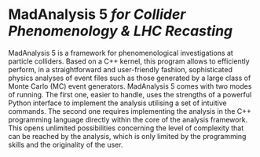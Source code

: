 # MadAnalysis 5   *for Collider Phenomenology & LHC Recasting*

MadAnalysis 5 is a framework for phenomenological investigations at particle colliders. 
Based on a C++ kernel, this program allows to efficiently perform, in a straightforward 
and user-friendly fashion, sophisticated physics analyses of event files such as those 
generated by a large class of Monte Carlo (MC) event generators. MadAnalysis 5 comes with 
two modes of running. The first one, easier to handle, uses the strengths of a powerful 
Python interface to implement the analysis utilising a set of intuitive commands. The 
second one requires implementing the analysis in the C++ programming language directly 
within the core of the analysis framework. This opens unlimited possibilities concerning 
the level of complexity that can be reached by the analysis, which is only limited by the 
programming skills and the originality of the user.
